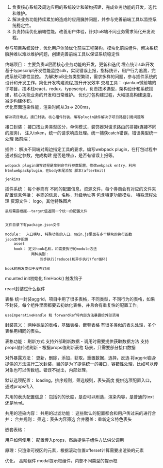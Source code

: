 1. 负责核心系统及周边应用的系统设计和架构搭建，完成业务功能的开发，迭代和维护。
3. 解决业务功能持续累加的造成的应用臃肿问题，并参与完善前端工具以监控系统稳定性。
4. 负责持续优化前端性能，改善用户体验，针对toB端不同业务需求简化开发流程。


参与项目系统设计，优化用户体验优化前端工程架构，模块化前端组件，解决系统臃肿难以难以维护问题，创建完善前端工具以保证系统稳定性

终端项目：
    主要负责ui层面核心业务功能的开发，更新和迭代
    埋点统计sdk开发
    基于typescript开发性能监控sdk，实现错误上报，指标统计，用户行为追溯，完成系统可靠性监控。
    为解决toB业务类型繁琐，需求多样的问题，参与插件系统的设计和开发工作，简化开发构建流程,提升开发效率
交易工具：
    qiankun微前端的子项目，技术栈react，redux，typescript，负责技术选型，架构设计和系统搭建，核心功能业务的开发和日常维护。
    优化打包构建过程，大幅提高构建速度，减少构建体积。    
    优化页面渲染性能，渲染时间从3s-> 200ms，

    解决项目难点，接口封装，核心组件封装，编写plugin插件解决子项目路径引用问题等


接口封装：
    接口按业务类型区分，单例模式，装饰器对请求路由的拼接(连接不同的服务)， 注入token，统一的请求响应处理。统一捕获catch错误，错误类型统一处理
微前端：



插件：
    解决不同端对周边指定工具的要求，编写webpack plugin，在打包过程中通过指定参数，完成构建
    是否是埋点，是否有错误上报等。

    webpack plugin编写过程是拿到命令行参数配置，修改webpack entry，利用htmlwebpackplugin，在body末尾添加 脚本(afterEmit)

    jenkins




插件系统：
    每个券商有 不同的配置信息，资源文件，每个券商会有对应的文件夹
    配置信息包括：
        券商的信息，名称，升级地址等
        包含特定功能模块，
        特殊流程处理
    资源文件：
        logo，其他特殊图片
    
    最后需要根据--target值返回一个统一的配置文件


    文件目录下有package.json文件

    module：  入口模块, 特殊功能的入口，main.js里面有多个模块的执行函数
    json文件配置
        asset
        hook： 定义hook名称，和需要执行的module方法
                两种类别：
                    同步执行(reduce)和异步执行(for循环)
    
    hook的触发类似于发布订阅

mounted init初始化
fireHook() 触发钩子





react封装过什么组件

表格
    统一封装aggrid，项目中用了很多表格，不同类型，不同行为的表格，如果不封装，每个组件里面都要去初始化表格，并且会有重复性的配置工作。

    useImperativeHandle 和 forwardRef将内部方法暴露给外部调用

封装意义：
    两种类型的表格，基础表格，嵌套表格
    有很多类似的表头处理，多个表格用相同的表头。

表格功能：
    刷新方式
    支持外部刷新数据 - 调用时需要提供获取数据方法
    支持props值传递刷新 - 根据props值刷新表格
        场景，只需要部分接口数据

对外暴露方法：
    更新，删除，添加，获取，重置数据，选择，反选
    将aggrid自身提供的方法进行二次封装，目的是为了提供统一的接口，容错性处理，比如可以传对象也可以传数组。错误不抛出，内部处理。


默认选项配置：
    loading，排序规则，筛选规则，表头高度
提供选项配置入口，通过props传入

共用的表头配置信息：
    包括列的长度，是否可以刷选，渲染内容，是普通的text还是html。

共用的渲染内容：
共用的过滤功能：
    这些默认的配置都会和用户传过来的进行合并：
        合并规则：
            筛选：表头内容筛选
            合并覆盖：重新定义特色表头

嵌套表格：  

用户如何使用：
    配置传入props，然后提供子组件方法供父调用

原理：只渲染可视区的元素，根据滚动位置offerset计算需要出渲染的元素

优化，
    高阶组件
        modal提示框组件，内部不同类型的提示框
    